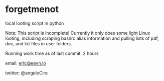 # forgetmenot
local looting script in python

Note: This script is incomplete! Currently it only does some light Linux looting, including scraping bashrc alias information and pulling lists of pdf, doc, and txt files in user folders.

Running work time as of last commit: 2 hours

email: eric@eevn.io

twitter: @angeloCire
